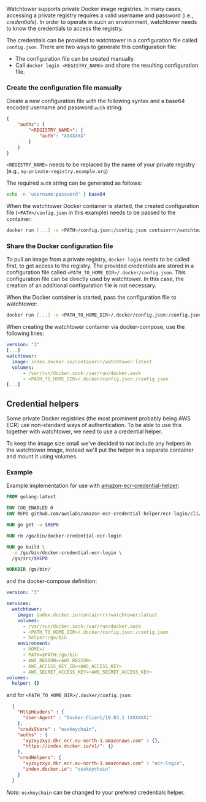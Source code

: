 Watchtower supports private Docker image registries. In many cases, accessing a private registry requires a valid username and password (i.e., _credentials_). In order to operate in such an environment, watchtower needs to know the credentials to access the registry. 

The credentials can be provided to watchtower in a configuration file called `config.json`. There are two ways to generate this configuration file:

* The configuration file can be created manually.
* Call `docker login <REGISTRY_NAME>` and share the resulting configuration file.

### Create the configuration file manually
Create a new configuration file with the following syntax and a base64 encoded username and password `auth` string:
```json
{
    "auths": {
        "<REGISTRY_NAME>": {
            "auth": "XXXXXXX"
        }
    }
}
```

`<REGISTRY_NAME>` needs to be replaced by the name of your private registry (e.g., `my-private-registry.example.org`)

The required `auth` string can be generated as follows:
```bash
echo -n 'username:password' | base64
```

When the watchtower Docker container is started, the created configuration file (`<PATH>/config.json` in this example) needs to be passed to the container:
```bash
docker run [...] -v <PATH>/config.json:/config.json containrrr/watchtower
```

### Share the Docker configuration file
To pull an image from a private registry, `docker login` needs to be called first, to get access to the registry. The provided credentials are stored in a configuration file called `<PATH_TO_HOME_DIR>/.docker/config.json`. This configuration file can be directly used by watchtower. In this case, the creation of an additional configuration file is not necessary.

When the Docker container is started, pass the configuration file to watchtower:
```bash
docker run [...] -v <PATH_TO_HOME_DIR>/.docker/config.json:/config.json containrrr/watchtower
```

When creating the watchtower container via docker-compose, use the following lines:
```yaml
version: "3"
[...]
watchtower:
  image: index.docker.io/containrrr/watchtower:latest
  volumes:
      - /var/run/docker.sock:/var/run/docker.sock
      - <PATH_TO_HOME_DIR>/.docker/config.json:/config.json
[...]
```

## Credential helpers
Some private Docker registries (the most prominent probably being AWS ECR) use non-standard ways of authentication.
To be able to use this together with watchtower, we need to use a credential helper.

To keep the image size small we've decided to not include any helpers in the watchtower image, instead we'll put the
helper in a separate container and mount it using volumes.

### Example
Example implementation for use with [amazon-ecr-credential-helper](https://github.com/awslabs/amazon-ecr-credential-helper):

```Dockerfile
FROM golang:latest

ENV CGO_ENABLED 0
ENV REPO github.com/awslabs/amazon-ecr-credential-helper/ecr-login/cli/docker-credential-ecr-login

RUN go get -u $REPO

RUN rm /go/bin/docker-credential-ecr-login

RUN go build \
  -o /go/bin/docker-credential-ecr-login \
  /go/src/$REPO

WORKDIR /go/bin/
```

and the docker-compose definition:
```yaml
version: "3"

services:
  watchtower:
    image: index.docker.io/containrrr/watchtower:latest
    volumes:
      - /var/run/docker.sock:/var/run/docker.sock
      - <PATH_TO_HOME_DIR>/.docker/config.json:/config.json
      - helper:/go/bin
    environment:
      - HOME=/
      - PATH=$PATH:/go/bin
      - AWS_REGION=<AWS_REGION>
      - AWS_ACCESS_KEY_ID=<AWS_ACCESS_KEY>
      - AWS_SECRET_ACCESS_KEY=<AWS_SECRET_ACCESS_KEY>
volumes:
  helper: {}
```

and for `<PATH_TO_HOME_DIR>/.docker/config.json`:
```json
  {
    "HttpHeaders" : {
      "User-Agent" : "Docker-Client/19.03.1 (XXXXXX)"
    },
    "credsStore" : "osxkeychain",
    "auths" : {
      "xyzxyzxyz.dkr.ecr.eu-north-1.amazonaws.com" : {},
      "https://index.docker.io/v1/": {}
    },
    "credHelpers": {
      "xyzxyzxyz.dkr.ecr.eu-north-1.amazonaws.com" : "ecr-login",
      "index.docker.io": "osxkeychain"
    }
  }
```

*Note:* `osxkeychain` can be changed to your prefered credentials helper.
